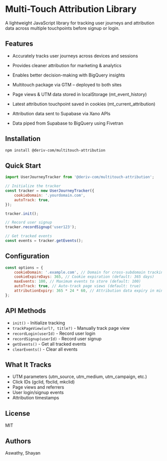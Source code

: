 # Multi-Touch Attribution Library

A lightweight JavaScript library for tracking user journeys and attribution data across multiple touchpoints before signup or login.

## Features

- Accurately tracks user journeys across devices and sessions
- Provides cleaner attribution for marketing & analytics
- Enables better decision-making with BigQuery insights

- Multitouch package via GTM – deployed to both sites
- Page views & UTM data stored in localStorage (mt_event_history)
- Latest attribution touchpoint saved in cookies (mt_current_attribution)
- Attribution data sent to Supabase via Xano APIs
- Data piped from Supabase to BigQuery using Fivetran

## Installation

```bash
npm install @deriv-com/multitouch-attribution
```

## Quick Start

```javascript
import UserJourneyTracker from '@deriv-com/multitouch-attribution';

// Initialize the tracker
const tracker = new UserJourneyTracker({
    cookieDomain: '.yourdomain.com',
    autoTrack: true,
});

tracker.init();

// Record user signup
tracker.recordSignup('user123');

// Get tracked events
const events = tracker.getEvents();
```

## Configuration

```javascript
const options = {
    cookieDomain: '.example.com', // Domain for cross-subdomain tracking
    cookieExpireDays: 365, // Cookie expiration (default: 365 days)
    maxEvents: 100, // Maximum events to store (default: 100)
    autoTrack: true, // Auto-track page views (default: true)
    attributionExpiry: 365 * 24 * 60, // Attribution data expiry in minutes
};
```

## API Methods

- `init()` - Initialize tracking
- `trackPageView(url?, title?)` - Manually track page view
- `recordLogin(userId)` - Record user login
- `recordSignup(userId)` - Record user signup
- `getEvents()` - Get all tracked events
- `clearEvents()` - Clear all events

## What It Tracks

- UTM parameters (utm_source, utm_medium, utm_campaign, etc.)
- Click IDs (gclid, fbclid, mkclid)
- Page views and referrers
- User login/signup events
- Attribution timestamps

## License

MIT

## Authors

Aswathy, Shayan
